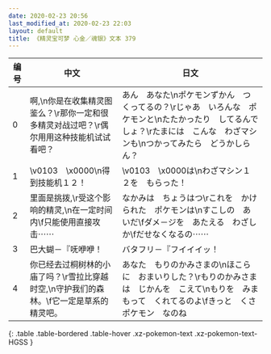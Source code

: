 ```yaml
---
date: 2020-02-23 20:56
last_modified_at: 2020-02-23 22:03
layout: default
title: 《精灵宝可梦 心金／魂银》文本 379
---
```

| 编号 | 中文 | 日文 |
| ---- | ---- | ---- |
| 0 | 啊,\n你是在收集精灵图鉴么？\r那你一定和很多精灵对战过吧？\r偶尔用用这种技能机试试看吧？ | あん　あなた\nポケモンずかん　つくってるの？\rじゃあ　いろんな　ポケモンと\nたたかったり　してるんでしょ？\rたまには　こんな　わざマシンも\nつかってみたら　どうかしらん？ |
| 1 | \v0103　\x0000\n得到技能机１２！ | \v0103　\x0000は\nわざマシン１２を　もらった！ |
| 2 | 里面是挑拨,\r受这个影响的精灵,\n在一定时间内\f只能使用直接攻击⋯⋯ | なかみは　ちょうはつ\rこれを　かけられた　ポケモンは\nすこしの　あいだ\fダメ－ジを　あたえる　わざしか\fだせなくなるの⋯⋯ |
| 3 | 巴大蝴－『呒咿咿！ | バタフリ－『フイイイッ！ |
| 4 | 你已经去过桐树林的小庙了吗？\r雪拉比穿越时空,\n守护我们的森林。\f它一定是草系的精灵吧。 | あなた　もりのかみさまの\nほこらに　おまいりした？\rもりのかみさまは　じかんを　こえて\nもりを　みまもって　くれてるのよ\fきっと　くさポケモン　なのね |
{: .table .table-bordered .table-hover .xz-pokemon-text .xz-pokemon-text-HGSS }